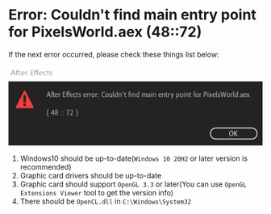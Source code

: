 # Error: Couldn't find main entry point for PixelsWorld.aex (48::72)

If the next error occurred, please check these things list below: 

![Err Info](entrypointerr.png)

1. Windows10 should be up-to-date(`Windows 10 20H2` or later version is recommended)
2. Graphic card drivers should be up-to-date
3. Graphic card should support `OpenGL 3.3` or later(You can use `OpenGL Extensions Viewer` tool to get the version info) 
4. There should be `OpenCL.dll` in `C:\Windows\System32`

